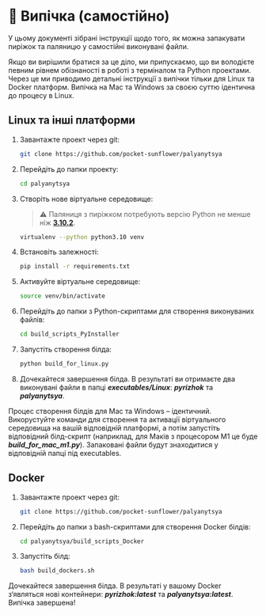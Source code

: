 # 🍞 Випічка (самостійно)

У цьому документі зібрані інструкції щодо того, як можна запакувати пиріжок та паляницю у самостійні виконувані файли. 

Якщо ви вирішили братися за це діло, ми припускаємо, що ви володієте певним рівнем обізнаності в роботі з терміналом та Python проектами. Через це ми приводимо детальні інструкції з випічки тільки для Linux та Docker платформ. Випічка на Mac та Windows за своєю суттю ідентична до процесу в Linux.

## Linux та інші платформи

1. Завантажте проект через git:
    ```bash
    git clone https://github.com/pocket-sunflower/palyanytsya
    ```

2. Перейдіть до папки проекту:
    ```bash
    cd palyanytsya 
    ```

3. Створіть нове віртуальне середовище:
    > **⚠** Паляниця з пиріжком потребують версію Python не менше ніж [**3.10.2**](https://www.python.org/downloads/release/python-3102/).
    ```bash
    virtualenv --python python3.10 venv
    ```

4. Встановіть залежності:
   ```bash
   pip install -r requirements.txt
   ```

6. Активуйте віртуальне середовище:
    ```bash
    source venv/bin/activate
    ```

7. Перейдіть до папки з Python-скриптами для створення виконуваних файлів:
    ```bash
    cd build_scripts_PyInstaller
    ```

8. Запустіть створення білда:
    ```bash
    python build_for_linux.py
    ```

9. Дочекайтеся завершення білда. В результаті ви отримаєте два виконувані файли в папці **_executables/Linux_**: **_pyrizhok_** та **_palyanytsya_**.

Процес створення білдів для Mac та Windows – ідентичний. Викорустуйте команди для створення та активації віртуального середовища на вашій відповідній платформі, а потім запустіть відповідний білд-скрипт (наприклад, для Маків з процесором M1 це буде **_build_for_mac_m1.py_**). Запаковані файли будут знаходитися у відповідній папці під executables.


## Docker

1. Завантажте проект через git:
    ```bash
    git clone https://github.com/pocket-sunflower/palyanytsya
    ```

2. Перейдіть до папки з bash-скриптами для створення Docker білдів:
    ```bash
    cd palyanytsya/build_scripts_Docker
    ```

3. Запустіть білд:
    ```bash
    bash build_dockers.sh
    ```

Дочекайтеся завершення білда. В результаті у вашому Docker з‘являться нові контейнери: **_pyrizhok:latest_** та **_palyanytsya:latest_**. Випічка завершена!
